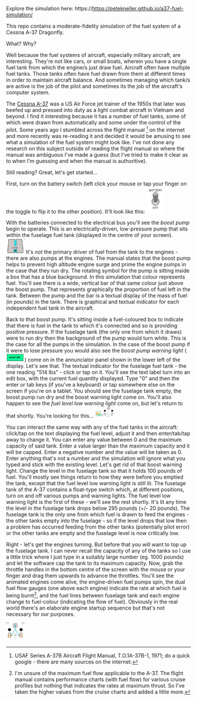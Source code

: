 Explore the simulation here: https://https://petekneller.github.io/a37-fuel-simulation/

This repo contains a moderate-fidelity simulation of the fuel system of a Cessna A-37 Dragonfly.

What? Why?

Well because the fuel systems of aircraft, especially military aircraft, are interesting. They're not like cars, or small boats, wherein you have a single fuel tank from which the engine/s just draw fuel. Aircraft often have multiple fuel tanks. Those tanks often have fuel drawn from them at different times in order to maintain aircraft balance. And sometimes managing which tank/s are active is the job of the pilot and sometimes its the job of the aircraft's computer system.

The [Cessna A-37](https://en.wikipedia.org/wiki/Cessna_A-37_Dragonfly) was a US Air Force jet trainer of the 1950s that later was beefed up and pressed into duty as a light combat aircraft in Vietnam and beyond. I find it interesting because it has a number of fuel tanks, some of which were drawn from automatically and some under the control of the pilot. Some years ago I stumbled across the flight manual [^fm] on the internet and more recently was re-reading it and decided it would be amusing to see what a simulation of the fuel system might look like. I've not done any research on this subject outside of reading the flight manual so where the manual was ambiguous I've made a guess (but I've tried to make it clear as to when I'm guessing and when the manual is authoritive).

Still reading? Great, let's get started...

First, turn on the battery switch (left click your mouse or tap your finger on the toggle to flip it to the other position). It'll look like this:
<img src="/doc_images/battery_on.png" width="50">

With the batteries connected to the electrical bus you'll see the _boost pump_ begin to operate. This is an electrically-driven, low-pressure pump that sits within the fuselage fuel tank (displayed in the centre of your screen).
<img src="/doc_images/boost_pump_on.png" width="50">
It's _not_ the primary driver of fuel from the tank to the engines - there are also pumps at the engines. The manual states that the boost pump helps to prevent high altitude engine surge and prime the engine pumps in the case that they run dry. The rotating symbol for the pump is sitting inside a box that has a blue background. In this simulation that colour represents fuel. You'll see there is a wide, vertical bar of that same colour just above the boost pump. That represents graphically the proportion of fuel left in the tank. Between the pump and the bar is a textual display of the mass of fuel (in pounds) in the tank. There is graphical and textual indicator for each independent fuel tank in the aircraft.

Back to that boost pump. It's sitting inside a fuel-coloured box to indicate that there is fuel in the tank to which it's connected and so is providing positive pressure. If the fuselage tank (the only one from which it draws) were to run dry then the background of the pump would turn white. This is the case for all the pumps in the simulation. In the case of the boost pump if it were to lose pressure you would also see the _boost pump warning light_ (<img src="/doc_images/boost_warning.png" width="50">) come on in the annunciator panel shown in the lower left of the display. Let's see that. The textual indicator for the fuselage fuel tank - the one reading "514 lbs" - click or tap on it. You'll see the text label turn into an edit box, with the current fuel quantity displayed. Type "0" and then the enter or tab keys (if you've a keyboard) or tap somewhere else on the screen if you're on a tablet. You should see the fuselage tank empty, the boost pump run dry and the boost warning light come on. You'll also happen to see the _fuel level low warning light_ come on, but let's return to that shortly. You're looking for this...
<img src="/doc_images/fuselage_dry.png" width="50">

You can interact the same way with any of the fuel tanks in the aircraft: click/tap on the text displaying the fuel level, adjust it and then enter/tab/tap away to change it. You can enter any value between 0 and the maximum capacity of said tank. Enter a value larger than the maximum capacity and it will be capped. Enter a negative number and the value will be taken as 0. Enter anything that's not a number and the simulation will ignore what you typed and stick with the existing level. Let's get rid of that boost warning light. Change the level in the fuselage tank so that it holds 100 pounds of fuel. You'll mostly see things return to how they were before you emptied the tank, except that the fuel level low warning light is still lit. The fuselage tank of the A-37 contains a float-type switch which, at different positions, turn on and off various pumps and warning lights. The fuel level low warning light is the first of these - we'll see the rest shortly. It's lit any time the level in the fuselage tank drops below 295 pounds (+/- 20 pounds). The fuselage tank is the only one from which fuel is drawn to feed the engines - the other tanks empty into the fuselage - so if the level drops that low then a problem has occurred feeding from the other tanks (potentially pilot error) or the other tanks are empty and the fuselage level is now critically low.

Right - let's get the engines turning. But before that you will want to top up the fuselage tank. I can never recall the capacity of any of the tanks so I use a little trick where I just type in a suitably large number (eg. 1000 pounds) and let the software cap the tank to its maximum capacity. Now, grab the throttle handles in the bottom centre of the screen with the mouse or your finger and drag them upwards to advance the throttles. You'll see the animated engines come alive, the engine-driven fuel pumps spin, the dual fuel flow gauges (one above each engine) indicate the rate at which fuel is being burnt[^ff], and the fuel lines between fuselage tank and each engine change to fuel-colour (indicating the flow of fuel). Obviously in the real world there's an elaborate engine startup sequence but that's not necessary for our purposes.

<img src="/doc_images/engines_on.png" width="50">






[^fm]: USAF Series A-37B Aircraft Flight Manual, T.O.1A-37B-1, 1971; do a quick google - there are many sources on the internet.
[^ff]: I'm unsure of the maximum fuel flow applicable to the A-37. The flight manual contains performance charts (with fuel flow) for various cruise profiles but nothing that indicates the rates at maximum thrust. So I've taken the higher values from the cruise charts and added a little more.
